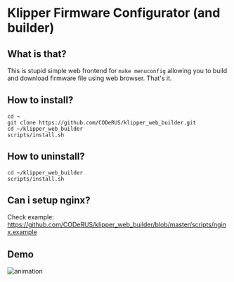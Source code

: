 # Klipper Firmware Configurator (and builder)

## What is that?

This is stupid simple web frontend for `make menuconfig` allowing you to build and download firmware file using web browser. That's it.

## How to install?

```
cd ~
git clone https://github.com/CODeRUS/klipper_web_builder.git
cd ~/klipper_web_builder
scripts/install.sh
```

## How to uninstall?

```
cd ~/klipper_web_builder
scripts/install.sh
```

## Can i setup nginx?

Check example: https://github.com/CODeRUS/klipper_web_builder/blob/master/scripts/nginx.example

## Demo 

![animation](https://coderus.openrepos.net/static/KFCB.gif)

